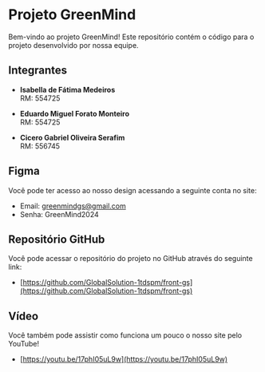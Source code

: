 # Projeto GreenMind

Bem-vindo ao projeto GreenMind! Este repositório contém o código para o projeto desenvolvido por nossa equipe.

## Integrantes

- **Isabella de Fátima Medeiros**  
  RM: 554725

- **Eduardo Miguel Forato Monteiro**  
  RM: 554725

- **Cicero Gabriel Oliveira Serafim**  
  RM: 556745

## Figma 

Você pode ter acesso ao nosso design acessando a seguinte conta no site:

- Email: greenmindgs@gmail.com
- Senha: GreenMind2024

## Repositório GitHub

Você pode acessar o repositório do projeto no GitHub através do seguinte link:

- [https://github.com/GlobalSolution-1tdspm/front-gs](https://github.com/GlobalSolution-1tdspm/front-gs)


## Vídeo

Você também pode assistir como funciona um pouco o nosso site pelo YouTube!

- [https://youtu.be/17phI05uL9w](https://youtu.be/17phI05uL9w)

